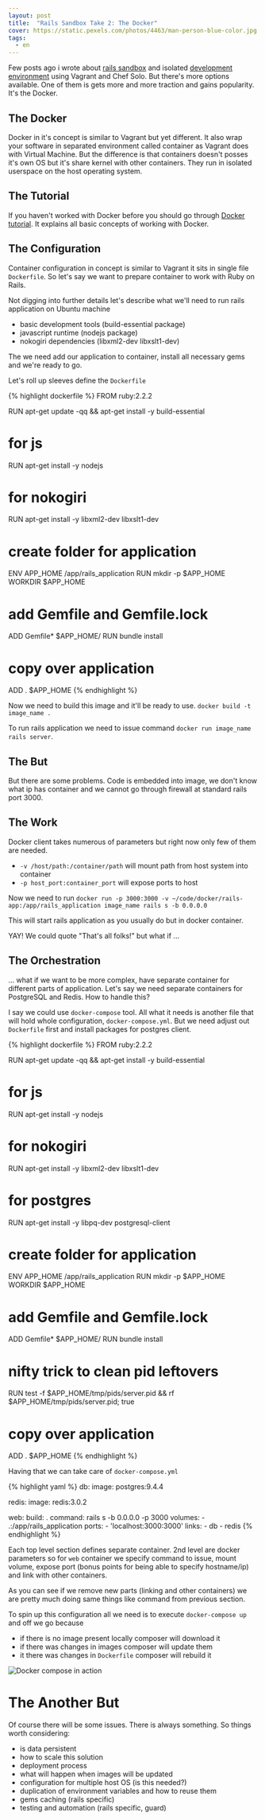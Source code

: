 ```yaml
---
layout: post
title:  "Rails Sandbox Take 2: The Docker"
cover: https://static.pexels.com/photos/4463/man-person-blue-color.jpg
tags:
  - en
---
```


Few posts ago i wrote about [rails sandbox](/posts/rails-sandbox) and isolated [development environment](/posts/your-development-environment) using Vagrant and Chef Solo. But there's more options available. One of them is gets more and more traction and gains popularity. It's the Docker.

<!-- more -->

## The Docker

Docker in it's concept is similar to Vagrant but yet different. It also wrap your software in separated environment called container as Vagrant does with Virtual Machine. But the difference is that containers doesn't posses it's own OS but it's share kernel with other containers. They run in isolated userspace on the host operating system.

## The Tutorial

If you haven't worked with Docker before you should go through [Docker tutorial](http://docs.docker.com/mac/started/). It explains all basic concepts of working with Docker.

## The Configuration

Container configuration in concept is similar to Vagrant it sits in single file `Dockerfile`. So let's say we want to prepare container to work with Ruby on Rails.

Not digging into further details let's describe what we'll need to run rails application on Ubuntu machine

* basic development tools (build-essential package)
* javascript runtime (nodejs package)
* nokogiri dependencies (libxml2-dev libxslt1-dev)

The we need add our application to container, install all necessary gems and we're ready to go.

Let's roll up sleeves define the `Dockerfile`

{% highlight dockerfile %}
FROM ruby:2.2.2

RUN apt-get update -qq && apt-get install -y build-essential

# for js
RUN apt-get install -y nodejs

# for nokogiri
RUN apt-get install -y libxml2-dev libxslt1-dev

# create folder for application
ENV APP_HOME /app/rails_application
RUN mkdir -p $APP_HOME
WORKDIR $APP_HOME

# add Gemfile and Gemfile.lock
ADD Gemfile* $APP_HOME/
RUN bundle install

# copy over application
ADD . $APP_HOME
{% endhighlight %}

Now we need to build this image and it'll be ready to use. `docker build -t image_name .`

To run rails application we need to issue command `docker run image_name rails server`.

## The But

But there are some problems. Code is embedded into image, we don't know what ip has container and we cannot go through firewall at standard rails port 3000.

## The Work

Docker client takes numerous of parameters but right now only few of them are needed.

* `-v /host/path:/container/path` will mount path from host system into container
* `-p host_port:container_port` will expose ports to host

Now we need to run `docker run -p 3000:3000 -v ~/code/docker/rails-app:/app/rails_application image_name rails s -b 0.0.0.0`

This will start rails application as you usually do but in docker container.

YAY! We could quote "That's all folks!" but what if ...

## The Orchestration

... what if we want to be more complex, have separate container for different parts of application. Let's say we need separate containers for PostgreSQL and Redis. How to handle this?

I say we could use `docker-compose` tool. All what it needs is another file that will hold whole configuration, `docker-compose.yml`. But we need adjust out `Dockerfile` first and install packages for postgres client.

{% highlight dockerfile %}
FROM ruby:2.2.2

RUN apt-get update -qq && apt-get install -y build-essential

# for js
RUN apt-get install -y nodejs

# for nokogiri
RUN apt-get install -y libxml2-dev libxslt1-dev

# for postgres
RUN apt-get install -y libpq-dev postgresql-client

# create folder for application
ENV APP_HOME /app/rails_application
RUN mkdir -p $APP_HOME
WORKDIR $APP_HOME

# add Gemfile and Gemfile.lock
ADD Gemfile* $APP_HOME/
RUN bundle install

# nifty trick to clean pid leftovers
RUN test -f $APP_HOME/tmp/pids/server.pid && rf $APP_HOME/tmp/pids/server.pid; true

# copy over application
ADD . $APP_HOME
{% endhighlight %}

Having that we can take care of `docker-compose.yml`

{% highlight yaml %}
db:
  image: postgres:9.4.4

redis:
  image: redis:3.0.2

web:
  build: .
  command: rails s -b 0.0.0.0 -p 3000
  volumes:
    - .:/app/rails_application
  ports:
    - 'localhost:3000:3000'
  links:
    - db
    - redis
{% endhighlight %}

Each top level section defines separate container. 2nd level are docker parameters so for `web` container we specify command to issue, mount volume, expose port (bonus points for being able to specify hostname/ip) and link with other containers.

As you can see if we remove new parts (linking and other containers) we are pretty much doing same things like command from previous section.

To spin up this configuration all we need is to execute `docker-compose up` and off we go because

* if there is no image present locally composer will download it
* if there was changes in images composer will update them
* it there was changes in `Dockerfile` composer will rebuild it

![Docker compose in action](/assets/docker-compose-in-action.png)

# The Another But

Of course there will be some issues. There is always something. So things worth considering:

* is data persistent
* how to scale this solution
* deployment process
* what will happen when images will be updated
* configuration for multiple host OS (is this needed?)
* duplication of environment variables and how to reuse them
* gems caching (rails specific)
* testing and automation (rails specific, guard)
